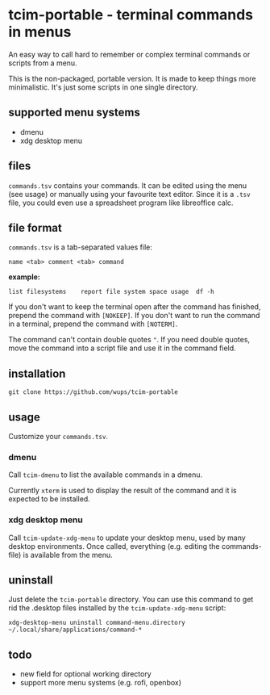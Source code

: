 # tcim-portable - terminal commands in menus
An easy way to call hard to remember or complex terminal commands or scripts
from a menu.

This is the non-packaged, portable version. It is made to keep things more
minimalistic. It's just some scripts in one single directory.

## supported menu systems
- dmenu
- xdg desktop menu

## files
`commands.tsv` contains your commands.
It can be edited using the menu (see usage) or manually using your favourite
text editor. Since it is a `.tsv` file, you could even use a spreadsheet
program like libreoffice calc.

## file format
`commands.tsv` is a tab-separated values file:

    name <tab> comment <tab> command

**example:**

    list filesystems	report file system space usage	df -h

If you don't want to keep the terminal open after the command has finished,
prepend the command with `[NOKEEP]`. If you don't want to run the command in
a terminal, prepend the command with `[NOTERM]`.

The command can't contain double quotes `"`. If you need double quotes, move
the command into a script file and use it in the command field.

## installation
    git clone https://github.com/wups/tcim-portable

## usage
Customize your `commands.tsv`.

### dmenu
Call `tcim-dmenu` to list the available commands in a dmenu.

Currently `xterm` is used to display the result of the command and it is
expected to be installed.

### xdg desktop menu
Call `tcim-update-xdg-menu` to update your desktop menu, used by many desktop
environments. Once called, everything (e.g. editing the commands-file) is
available from the menu.

## uninstall
Just delete the `tcim-portable` directory.
You can use this command to get rid the .desktop files installed by the
`tcim-update-xdg-menu` script:

    xdg-desktop-menu uninstall command-menu.directory ~/.local/share/applications/command-*

## todo
- new field for optional working directory
- support more menu systems (e.g. rofi, openbox)
